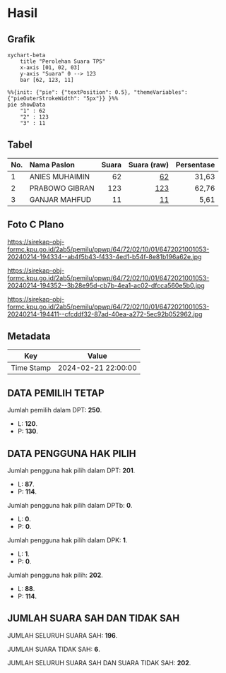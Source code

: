 # Hasil

## Grafik

```mermaid
xychart-beta
    title "Perolehan Suara TPS"
    x-axis [01, 02, 03]
    y-axis "Suara" 0 --> 123
    bar [62, 123, 11]
```

```mermaid
%%{init: {"pie": {"textPosition": 0.5}, "themeVariables": {"pieOuterStrokeWidth": "5px"}} }%%
pie showData
    "1" : 62
    "2" : 123
    "3" : 11
```

## Tabel

| No. | Nama Paslon    | Suara | Suara (raw) | Persentase |
|:--- |:-------------- | -----:| -----------:| ----------:|
| 1   | ANIES MUHAIMIN | 62    | [62][p-1]   | 31,63      |
| 2   | PRABOWO GIBRAN | 123   | [123][p-2]  | 62,76      |
| 3   | GANJAR MAHFUD  | 11    | [11][p-3]   | 5,61       |


[p-1]: https://github.com/gigit-pemilu/pemilu-2024-64-kalimantan-timur/blob/main/pilpres/hitung-suara/sub/64-kalimantan-timur/sub/72-kota-samarinda/sub/02-samarinda-seberang/sub/1001-sungai-keledang/sub/053-tps/sub/paslon-1.txt
[p-2]: https://github.com/gigit-pemilu/pemilu-2024-64-kalimantan-timur/blob/main/pilpres/hitung-suara/sub/64-kalimantan-timur/sub/72-kota-samarinda/sub/02-samarinda-seberang/sub/1001-sungai-keledang/sub/053-tps/sub/paslon-2.txt
[p-3]: https://github.com/gigit-pemilu/pemilu-2024-64-kalimantan-timur/blob/main/pilpres/hitung-suara/sub/64-kalimantan-timur/sub/72-kota-samarinda/sub/02-samarinda-seberang/sub/1001-sungai-keledang/sub/053-tps/sub/paslon-3.txt

## Foto C Plano

https://sirekap-obj-formc.kpu.go.id/2ab5/pemilu/ppwp/64/72/02/10/01/6472021001053-20240214-194334--ab4f5b43-f433-4ed1-b54f-8e81b196a62e.jpg

https://sirekap-obj-formc.kpu.go.id/2ab5/pemilu/ppwp/64/72/02/10/01/6472021001053-20240214-194352--3b28e95d-cb7b-4ea1-ac02-dfcca560e5b0.jpg

https://sirekap-obj-formc.kpu.go.id/2ab5/pemilu/ppwp/64/72/02/10/01/6472021001053-20240214-194411--cfcddf32-87ad-40ea-a272-5ec92b052962.jpg


## Metadata

| Key        | Value               |
| ---------- | ------------------- |
| Time Stamp | 2024-02-21 22:00:00 |


## DATA PEMILIH TETAP

Jumlah pemilih dalam DPT: **250**.
 * L: **120**.
 * P: **130**.

## DATA PENGGUNA HAK PILIH

Jumlah pengguna hak pilih dalam DPT: **201**.
 * L: **87**.
 * P: **114**.

Jumlah pengguna hak pilih dalam DPTb: **0**.
 * L: **0**.
 * P: **0**.

Jumlah pengguna hak pilih dalam DPK: **1**.
 * L: **1**.
 * P: **0**.

Jumlah pengguna hak pilih: **202**.
 * L: **88**.
 * P: **114**.

## JUMLAH SUARA SAH DAN TIDAK SAH

JUMLAH SELURUH SUARA SAH: **196**.

JUMLAH SUARA TIDAK SAH: **6**.

JUMLAH SELURUH SUARA SAH DAN SUARA TIDAK SAH: **202**.


